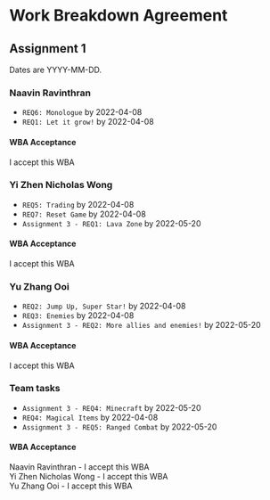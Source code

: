 # Work Breakdown Agreement

## Assignment 1

Dates are YYYY-MM-DD.

### Naavin Ravinthran

- `REQ6: Monologue` by 2022-04-08
- `REQ1: Let it grow!` by 2022-04-08

#### WBA Acceptance 

I accept this WBA

### Yi Zhen Nicholas Wong

- `REQ5: Trading` by 2022-04-08
- `REQ7: Reset Game` by 2022-04-08
- `Assignment 3 - REQ1: Lava Zone` by 2022-05-20

#### WBA Acceptance

I accept this WBA

### Yu Zhang Ooi

- `REQ2: Jump Up, Super Star!` by 2022-04-08
- `REQ3: Enemies` by 2022-04-08
- `Assignment 3 - REQ2: More allies and enemies!` by 2022-05-20

#### WBA Acceptance

I accept this WBA 

### Team tasks

- `Assignment 3 - REQ4: Minecraft` by 2022-05-20  
- `REQ4: Magical Items` by 2022-04-08  
- `Assignment 3 - REQ5: Ranged Combat` by 2022-05-20

#### WBA Acceptance

Naavin Ravinthran - I accept this WBA  
Yi Zhen Nicholas Wong - I accept this WBA  
Yu Zhang Ooi - I accept this WBA  

